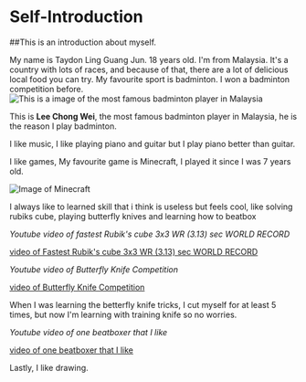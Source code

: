 # Self-Introduction
##This is an introduction about myself.

My name is Taydon Ling Guang Jun. 18 years old.
I'm from Malaysia. It's a country with lots of races, and because of that, there are a lot of delicious local food you can try.
My favourite sport is badminton. I won a badminton competition before. 
![This is a image of the most famous badminton player in Malaysia](https://sportsmatik.com/uploads/world-events/players/lee-chong-wei_1564557658.jpg)

This is **Lee Chong Wei**, the most famous badminton player in Malaysia, he is the reason I play badminton.

I like music, I like playing piano and guitar but I play piano better than guitar.

I like games, My favourite game is Minecraft, I played it since I was 7 years old.

![Image of Minecraft](https://store-images.s-microsoft.com/image/apps.53095.13850085746326678.06e2dc5c-7997-46e9-a8e6-0e48b57cb13b.419e3c9d-9dd3-4a28-a9f3-a12350215871?q=90&w=177&h=265)

I always like to learned skill that i think is useless but feels cool, like solving rubiks cube, playing butterfly knives and learning how to beatbox

*Youtube video of fastest Rubik's cube 3x3 WR (3.13) sec WORLD RECORD*

[video of Fastest Rubik's cube 3x3 WR (3.13) sec WORLD RECORD](https://youtu.be/gh8HX4itF_w?feature=shared)

*Youtube video of Butterfly Knife Competition*

[video of Butterfly Knife Competition](https://youtu.be/nBiLfLIYRFw?feature=shared)

When I was learning the betterfly knife tricks, I cut myself for at least 5 times, but now I'm learning with training knife so no worries.

*Youtube video of one beatboxer that I like*

[video of one beatboxer that I like](https://youtu.be/eg9_ymCEAF8?si=0dUi__6CpzSdLQ9q)

Lastly, I like drawing.

